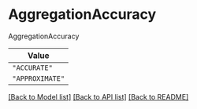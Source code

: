 # AggregationAccuracy

AggregationAccuracy

| **Value** |
| --------- |
| `"ACCURATE"` |
| `"APPROXIMATE"` |


[[Back to Model list]](../../../README.md#models-v2-link) [[Back to API list]](../../../README.md#apis-v2-link) [[Back to README]](../../../README.md)
